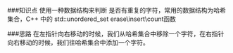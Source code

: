 ###知识点
使用一种数据结构来判断 是否有重复的字符，常用的数据结构为哈希集合，C++ 中的 std::unordered_set
erase\insert\count函数

###思路
在左指针向右移动的时候，我们从哈希集合中移除一个字符，在右指针向右移动的时候，我们往哈希集合中添加一个字符。